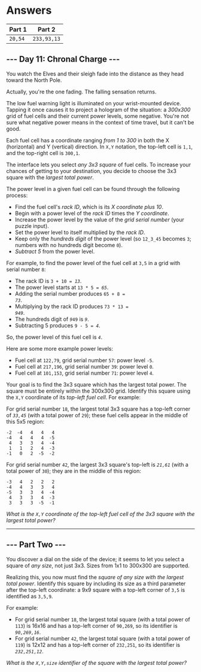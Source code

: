 # Answers

| Part 1  |   Part 2    |
|---------|-------------|
| `20,54` | `233,93,13` |

## --- Day 11: Chronal Charge ---

You watch the Elves and their sleigh fade into the distance as they head toward the North Pole.

Actually, you're the one fading. The falling sensation returns.

The low fuel warning light is illuminated on your wrist-mounted device. Tapping it once causes it to project a hologram of the situation: a _300x300_ grid of fuel cells and their current power levels, some negative. You're not sure what negative power means in the context of time travel, but it can't be good.

Each fuel cell has a coordinate ranging _from 1 to 300_ in both the X (horizontal) and Y (vertical) direction. In `X,Y` notation, the top-left cell is `1,1`, and the top-right cell is `300,1`.

The interface lets you select _any 3x3 square_ of fuel cells. To increase your chances of getting to your destination, you decide to choose the 3x3 square with the _largest total power_.

The power level in a given fuel cell can be found through the following process:

*   Find the fuel cell's _rack ID_, which is its _X coordinate plus 10_.
*   Begin with a power level of the _rack ID_ times the _Y coordinate_.
*   Increase the power level by the value of the _grid serial number_ (your puzzle input).
*   Set the power level to itself multiplied by the _rack ID_.
*   Keep only the _hundreds digit_ of the power level (so `12_3_45` becomes `3`; numbers with no hundreds digit become `0`).
*   _Subtract 5_ from the power level.

For example, to find the power level of the fuel cell at `3,5` in a grid with serial number `8`:

*   The rack ID is <code>3 + 10 = <em>13</em></code>.
*   The power level starts at <code>13 * 5 = <em>65</em></code>.
*   Adding the serial number produces <code>65 + 8 = <em>73</em></code>.
*   Multiplying by the rack ID produces <code>73 * 13 = <em>949</em></code>.
*   The hundreds digit of <code><em>9</em>49</code> is _`9`_.
*   Subtracting 5 produces <code>9 - 5 = <em>4</em></code>.

So, the power level of this fuel cell is _`4`_.

Here are some more example power levels:

*   Fuel cell at  `122,79`, grid serial number `57`: power level `-5`.
*   Fuel cell at `217,196`, grid serial number `39`: power level  `0`.
*   Fuel cell at `101,153`, grid serial number `71`: power level  `4`.

Your goal is to find the 3x3 square which has the largest total power. The square must be entirely within the 300x300 grid. Identify this square using the `X,Y` coordinate of its _top-left fuel cell_. For example:

For grid serial number `18`, the largest total 3x3 square has a top-left corner of _`33,45`_ (with a total power of `29`); these fuel cells appear in the middle of this 5x5 region:

    -2  -4   4   4   4
    -4   4   4   4  -5
     4   3   3   4  -4
     1   1   2   4  -3
    -1   0   2  -5  -2
    

For grid serial number `42`, the largest 3x3 square's top-left is _`21,61`_ (with a total power of `30`); they are in the middle of this region:

    -3   4   2   2   2
    -4   4   3   3   4
    -5   3   3   4  -4
     4   3   3   4  -3
     3   3   3  -5  -1
    

_What is the `X,Y` coordinate of the top-left fuel cell of the 3x3 square with the largest total power?_

-----------------

## --- Part Two ---

You discover a dial on the side of the device; it seems to let you select a square of _any size_, not just 3x3. Sizes from 1x1 to 300x300 are supported.

Realizing this, you now must find the _square of any size with the largest total power_. Identify this square by including its size as a third parameter after the top-left coordinate: a 9x9 square with a top-left corner of `3,5` is identified as `3,5,9`.

For example:

*   For grid serial number `18`, the largest total square (with a total power of `113`) is 16x16 and has a top-left corner of `90,269`, so its identifier is _`90,269,16`_.
*   For grid serial number `42`, the largest total square (with a total power of `119`) is 12x12 and has a top-left corner of `232,251`, so its identifier is _`232,251,12`_.

_What is the `X,Y,size` identifier of the square with the largest total power?_
